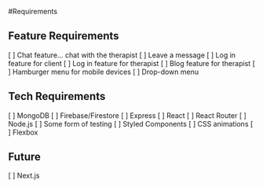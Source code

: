 #Requirements

## Feature Requirements

[ ] Chat feature... chat with the therapist
[ ] Leave a message
[ ] Log in feature for client
[ ] Log in feature for therapist
[ ] Blog feature for therapist
[ ] Hamburger menu for mobile devices
[ ] Drop-down menu

## Tech Requirements

[ ] MongoDB
[ ] Firebase/Firestore
[ ] Express
[ ] React
[ ] React Router
[ ] Node.js
[ ] Some form of testing
[ ] Styled Components
[ ] CSS animations
[ ] Flexbox

## Future

[ ] Next.js